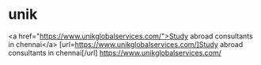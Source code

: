 # unik
&lt;a href="https://www.unikglobalservices.com/">Study abroad consultants in chennai&lt;/a>
[url=https://www.unikglobalservices.com/]Study abroad consultants in chennai[/url]
https://www.unikglobalservices.com/
